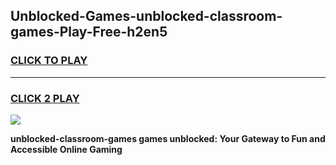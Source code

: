 
## Unblocked-Games-unblocked-classroom-games-Play-Free-h2en5
<h3>
<a href="https://premium76.site?title=unblocked-classroom-games&ref=09A">CLICK TO PLAY</a></h3>
<hr>

<h3>
<a href="https://premium76.site?title=unblocked-classroom-games&ref=09A">CLICK 2 PLAY</a>
  
</h3>

<a href="https://premium76.site?title=unblocked-classroom-games&ref=09A"><img src="https://clearcache.store/games.png"></a>


**unblocked-classroom-games games unblocked: Your Gateway to Fun and Accessible Online Gaming**
